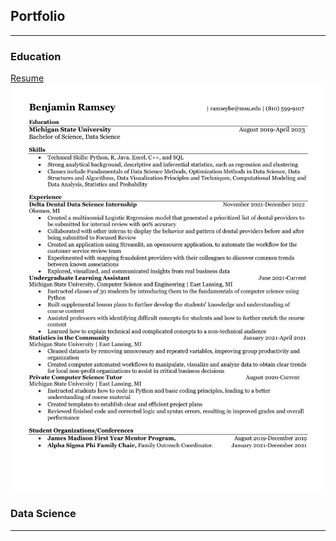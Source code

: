 ## Portfolio

---

### Education 

[Resume](images/2023ramsey_resume.pdf?raw=true)
<img src="images/2023ramsey_resume.pdf?raw=true"/>

<!-- ---
[Project 2 Title](/pdf/sample_presentation.pdf)
<img src="images/dummy_thumbnail.jpg?raw=true"/>

---
[Project 3 Title](http://example.com/)
<img src="images/dummy_thumbnail.jpg?raw=true"/>

---
 -->
### Data Science
<!-- 
- [finnian.boyle](https://www.instagram.com/p/CArM-bBgQEcJ4UbvFPmzyPMVS2elFACroX068Y0/)
- [joshallenqb](https://www.instagram.com/joshallenqb/)
- [Shower Coffee](images/IMG_0181.png?raw=true)
- [BFF](images/IMG_7532.png?raw=true) -->
<!-- - [Project 5 Title](http://example.com/) -->

---





